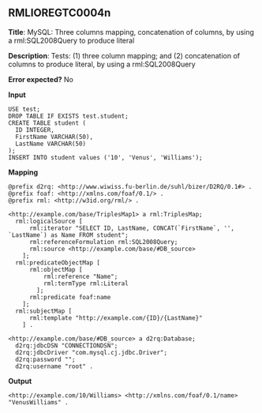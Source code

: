 ## RMLIOREGTC0004n

**Title**: MySQL: Three columns mapping, concatenation of columns, by using a rml:SQL2008Query to produce literal

**Description**: Tests: (1) three column mapping; and (2) concatenation of columns to produce literal, by using a rml:SQL2008Query

**Error expected?** No

**Input**
```
USE test;
DROP TABLE IF EXISTS test.student;
CREATE TABLE student (
  ID INTEGER,
  FirstName VARCHAR(50),
  LastName VARCHAR(50)
);
INSERT INTO student values ('10', 'Venus', 'Williams');

```

**Mapping**
```
@prefix d2rq: <http://www.wiwiss.fu-berlin.de/suhl/bizer/D2RQ/0.1#> .
@prefix foaf: <http://xmlns.com/foaf/0.1/> .
@prefix rml: <http://w3id.org/rml/> .

<http://example.com/base/TriplesMap1> a rml:TriplesMap;
  rml:logicalSource [
      rml:iterator "SELECT ID, LastName, CONCAT(`FirstName`, '', `LastName`) as Name FROM student";
      rml:referenceFormulation rml:SQL2008Query;
      rml:source <http://example.com/base/#DB_source>
    ];
  rml:predicateObjectMap [
      rml:objectMap [
          rml:reference "Name";
          rml:termType rml:Literal
        ];
      rml:predicate foaf:name
    ];
  rml:subjectMap [
      rml:template "http://example.com/{ID}/{LastName}"
    ] .

<http://example.com/base/#DB_source> a d2rq:Database;
  d2rq:jdbcDSN "CONNECTIONDSN";
  d2rq:jdbcDriver "com.mysql.cj.jdbc.Driver";
  d2rq:password "";
  d2rq:username "root" .

```

**Output**
```
<http://example.com/10/Williams> <http://xmlns.com/foaf/0.1/name> "VenusWilliams" .
```

